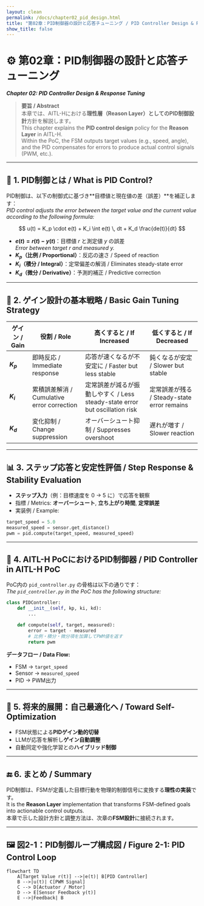 ```yaml
---
layout: clean
permalink: /docs/chapter02_pid_design.html
title: "第02章：PID制御器の設計と応答チューニング / PID Controller Design & Response Tuning"
show_title: false
---
```


# ⚙️ **第02章：PID制御器の設計と応答チューニング**  
_**Chapter 02: PID Controller Design & Response Tuning**_

> **要旨 / Abstract**  
> 本章では、AITL-Hにおける**理性層（Reason Layer）**としての**PID制御設計**方針を解説します。  
> This chapter explains the **PID control design** policy for the **Reason Layer** in AITL-H.  
> Within the PoC, the FSM outputs target values (e.g., speed, angle), and the PID compensates for errors to produce actual control signals (PWM, etc.).

---

## 📐 **1. PID制御とは / What is PID Control?**

PID制御は、以下の制御式に基づき**目標値と現在値の差（誤差）**を補正します：  
_PID control adjusts the error between the target value and the current value according to the following formula:_

$$
u(t) = K_p \cdot e(t) + K_i \int e(t) \, dt + K_d \frac{de(t)}{dt}
$$

- **$e(t) = r(t) - y(t)$**：目標値 $r$ と測定値 $y$ の誤差  
  _Error between target $r$ and measured $y$._
- **$K_p$（比例 / Proportional）**：反応の速さ / Speed of reaction  
- **$K_i$（積分 / Integral）**：定常偏差の解消 / Eliminates steady-state error  
- **$K_d$（微分 / Derivative）**：予測的補正 / Predictive correction

---

## 🧮 **2. ゲイン設計の基本戦略 / Basic Gain Tuning Strategy**

| ゲイン / Gain | 役割 / Role | 高くすると / If Increased | 低くすると / If Decreased |
|--------|------|-------------|-------------|
| **$K_p$** | 即時反応 / Immediate response | 応答が速くなるが不安定に / Faster but less stable | 鈍くなるが安定 / Slower but stable |
| **$K_i$** | 累積誤差解消 / Cumulative error correction | 定常誤差が減るが振動しやすく / Less steady-state error but oscillation risk | 定常誤差が残る / Steady-state error remains |
| **$K_d$** | 変化抑制 / Change suppression | オーバーシュート抑制 / Suppresses overshoot | 遅れが増す / Slower reaction |

---

## 📊 **3. ステップ応答と安定性評価 / Step Response & Stability Evaluation**

- **ステップ入力**（例：目標速度を 0 → 5 に）で応答を観察  
- 指標 / Metrics: **オーバーシュート**, **立ち上がり時間**, **定常誤差**  
- 実装例 / Example:

```python
target_speed = 5.0
measured_speed = sensor.get_distance()
pwm = pid.compute(target_speed, measured_speed)
```

---

## 🧩 **4. AITL-H PoCにおけるPID制御器 / PID Controller in AITL-H PoC**

PoC内の `pid_controller.py` の骨格は以下の通りです：  
_The `pid_controller.py` in the PoC has the following structure:_

```python
class PIDController:
    def __init__(self, kp, ki, kd):
        ...

    def compute(self, target, measured):
        error = target - measured
        # 比例・積分・微分項を加算してPWM値を返す
        return pwm
```

**データフロー / Data Flow:**  
- FSM → `target_speed`  
- Sensor → `measured_speed`  
- PID → PWM出力

---

## 🔄 **5. 将来的展開：自己最適化へ / Toward Self-Optimization**

- FSM状態による**PIDゲイン動的切替**  
- LLMが応答を解析し**ゲイン自動調整**  
- 自動同定や強化学習との**ハイブリッド制御**

---

## 🔚 **6. まとめ / Summary**

PID制御は、FSMが定義した目標行動を物理的制御信号に変換する**理性の実装**です。  
It is the **Reason Layer** implementation that transforms FSM-defined goals into actionable control outputs.  
本章で示した設計方針と調整方法は、次章の**FSM設計**に接続されます。

---

## 🖼 **図2-1：PID制御ループ構成図 / Figure 2-1: PID Control Loop**

```mermaid
flowchart TD
    A[Target Value r(t)] -->|e(t)| B[PID Controller]
    B -->|u(t)| C[PWM Signal]
    C --> D[Actuator / Motor]
    D --> E[Sensor Feedback y(t)]
    E -->|Feedback| B
```
